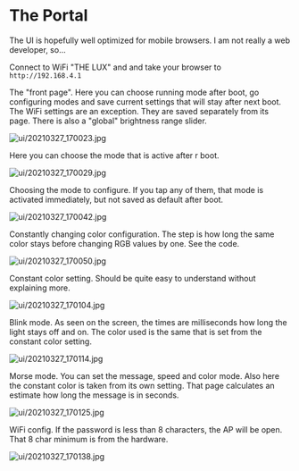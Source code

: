 # The Portal

The UI is hopefully well optimized for mobile browsers. I am not really a web developer, so...

Connect to WiFi "THE LUX" and and take your browser to `http://192.168.4.1`

The "front page". Here you can choose running mode after boot, go configuring modes and save current settings
that will stay after next boot. The WiFi settings are an exception. They are saved separately from its page.
There is also a "global" brightness range slider.

![ui/20210327_170023.jpg](ui/20210327_170023.jpg)

Here you can choose the mode that is active after r boot.

![ui/20210327_170029.jpg](ui/20210327_170029.jpg)

Choosing the mode to configure. If you tap any of them, that mode is activated immediately, but not saved
as default after boot.

![ui/20210327_170042.jpg](ui/20210327_170042.jpg)

Constantly changing color configuration. The step is how long the same color stays before changing RGB values
by one. See the code.

![ui/20210327_170050.jpg](ui/20210327_170050.jpg)

Constant color setting. Should be quite easy to understand without explaining more.

![ui/20210327_170104.jpg](ui/20210327_170104.jpg)

Blink mode. As seen on the screen, the times are milliseconds how long the light stays off and on. The color
used is the same that is set from the constant color setting.

![ui/20210327_170114.jpg](ui/20210327_170114.jpg)

Morse mode. You can set the message, speed and color mode. Also here the constant color is taken from its own
setting. That page calculates an estimate how long the message is in seconds.

![ui/20210327_170125.jpg](ui/20210327_170125.jpg)

WiFi config. If the password is less than 8 characters, the AP will be open. That 8 char minimum is from
the hardware.

![ui/20210327_170138.jpg](ui/20210327_170138.jpg)

